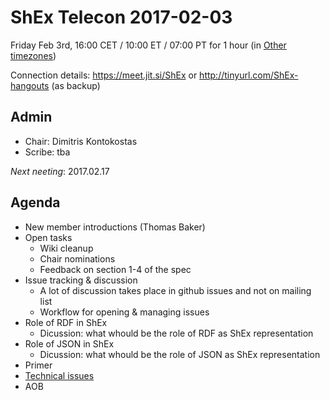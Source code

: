 # ShEx Telecon 2017-02-03

Friday Feb 3rd, 16:00 CET / 10:00 ET / 07:00 PT for 1 hour
(in [Other timezones](https://www.timeanddate.com/worldclock/fixedtime.html?msg=ShEx+CG+meeting&amp;iso=20170203T16&amp;p1=37&amp;ah=1))

Connection details: https://meet.jit.si/ShEx or http://tinyurl.com/ShEx-hangouts (as backup)


## Admin

 * Chair: Dimitris Kontokostas
 * Scribe: tba

*Next neeting*: 2017.02.17

## Agenda 

 * New member introductions (Thomas Baker)
 * Open tasks
   * Wiki cleanup
   * Chair nominations
   * Feedback on section 1-4 of the spec
 * Issue tracking & discussion
   * A lot of discussion takes place in github issues and not on mailing list
   * Workflow for opening & managing issues
 * Role of RDF in ShEx
   * Dicussion: what whould be the role of RDF as ShEx representation
 * Role of JSON in ShEx
   * Dicussion: what whould be the role of JSON as ShEx representation
 * Primer 
 * [Technical issues](https://github.com/shexSpec/shex/issues?q=is%3Aopen+is%3Aissue+milestone%3A2.0)
 * AOB 
